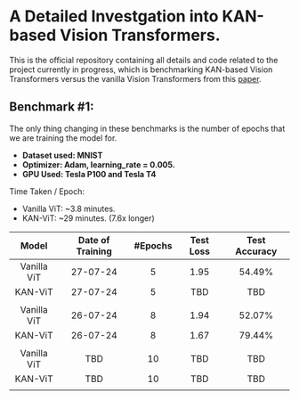 # A Detailed Investgation into KAN-based Vision Transformers. 

This is the official repository containing all details and code related to the project currently in progress, which is benchmarking KAN-based Vision Transformers versus the vanilla Vision Transformers from this [paper](https://arxiv.org/abs/2010.11929).

## Benchmark #1: 
The only thing changing in these benchmarks is the number of epochs that we are training the model for. 
- **Dataset used: MNIST**
- **Optimizer: Adam, learning_rate = 0.005.**
- **GPU Used: Tesla P100 and Tesla T4**

Time Taken / Epoch: 
- Vanilla ViT: ~3.8 minutes. 
- KAN-ViT: ~29 minutes. (7.6x longer)

| Model | Date of Training | #Epochs | Test Loss | Test Accuracy |
|:-----:|:----------------:|:-------:|:---------:|:-------------:|
| Vanilla ViT | 27-07-24 | 5 | 1.95 | 54.49% |
| KAN-ViT | 27-07-24 | 5 | TBD | TBD | 
| |
| Vanilla ViT | 26-07-24 | 8 | 1.94 | 52.07% |
| KAN-ViT | 26-07-24 | 8 | 1.67 | 79.44% |
| |
| Vanilla ViT | TBD | 10 | TBD | TBD | 
| KAN-ViT | TBD | 10 | TBD | TBD |
||
